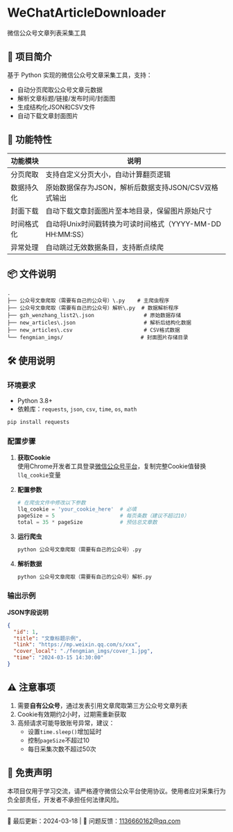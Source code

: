 # WeChatArticleDownloader

微信公众号文章列表采集工具

## 📖 项目简介

基于 Python 实现的微信公众号文章采集工具，支持：

- 自动分页爬取公众号文章元数据
- 解析文章标题/链接/发布时间/封面图
- 生成结构化JSON和CSV文件
- 自动下载文章封面图片

## 🚀 功能特性

| 功能模块  | 说明                                       |
|-------|------------------------------------------|
| 分页爬取  | 支持自定义分页大小，自动计算翻页逻辑                       |
| 数据持久化 | 原始数据保存为JSON，解析后数据支持JSON/CSV双格式输出         |
| 封面下载  | 自动下载文章封面图片至本地目录，保留图片原始尺寸                 |
| 时间格式化 | 自动将Unix时间戳转换为可读时间格式（YYYY-MM-DD HH:MM:SS） |
| 异常处理  | 自动跳过无效数据条目，支持断点续爬                        |

## 📦 文件说明

```   
.
├── 公众号文章爬取（需要有自己的公众号）\.py    # 主爬虫程序
├── 公众号文章爬取（需要有自己的公众号）解析\.py  # 数据解析程序
├── gzh_wenzhang_list2\.json                # 原始数据存储
├── new_articles\.json                      # 解析后结构化数据
├── new_articles\.csv                       # CSV格式数据
└── fengmian_imgs/                         # 封面图片存储目录
```  

## 🛠 使用说明

### 环境要求

- Python 3.8+
- 依赖库：`requests`, `json`, `csv`, `time`, `os`, `math`

```bash
pip install requests
```

### 配置步骤

1. **获取Cookie**  
   使用Chrome开发者工具登录[微信公众号平台](https://mp.weixin.qq.com)，复制完整Cookie值替换`llq_cookie`变量

2. **配置参数**
   ```python
   # 在爬虫文件中修改以下参数
   llq_cookie = 'your_cookie_here'  # 必填
   pageSize = 5                     # 每页条数（建议不超过10）
   total = 35 * pageSize            # 预估总文章数
   ```

3. **运行爬虫**
   ```bash
   python 公众号文章爬取（需要有自己的公众号）.py
   ```

4. **解析数据**
   ```bash
   python 公众号文章爬取（需要有自己的公众号）解析.py
   ```

### 输出示例

**JSON字段说明**

```json
{
  "id": 1,
  "title": "文章标题示例",
  "link": "https://mp.weixin.qq.com/s/xxx",
  "cover_local": "./fengmian_imgs/cover_1.jpg",
  "time": "2024-03-15 14:30:00"
}
```

## ⚠️ 注意事项

1. 需要**自有公众号**，通过发表引用文章爬取第三方公众号文章列表
2. Cookie有效期约2小时，过期需重新获取
3. 高频请求可能导致账号异常，建议：
    - 设置`time.sleep()`增加延时
    - 控制`pageSize`不超过10
    - 每日采集次数不超过50次

## 📜 免责声明

本项目仅用于学习交流，请严格遵守微信公众平台使用协议。使用者应对采集行为负全部责任，开发者不承担任何法律风险。

---
🔄 最后更新：2024-03-18 | 📧 问题反馈：1136660162@qq.com

